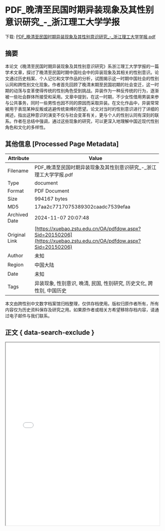 # PDF_晚清至民国时期异装现象及其性别意识研究_-_浙江理工大学学报

<!-- tcd_download_link -->
下载: <a href="../PDF_晚清至民国时期异装现象及其性别意识研究_-_浙江理工大学学报.pdf" download>PDF_晚清至民国时期异装现象及其性别意识研究_-_浙江理工大学学报.pdf</a>
<!-- tcd_download_link_end -->

## 摘要

<!-- tcd_abstract -->
本论文《晚清至民国时期异装现象及其性别意识研究》系浙江理工大学学报的一篇学术文章，探讨了晚清至民国时期中国社会中的异装现象及其相关的性别意识。论文通过历史档案、个人记忆和文学作品的分析，试图揭示这一时期中国社会的性别认同和跨性别文化现象。作者首先回顾了晚清末期至民国初期的社会变迁，这一时期的动荡与变革使得传统的性别角色受到挑战。异装作为一种反传统的行为，逐渐被一些社会群体所接受和采用。文章中提到，在这一时期，不少女性借用男装来参与公共事务，同时一些男性也因不同的原因而采取异装。在文化作品中，异装常常被用于表现某种反叛或逃避传统束缚的愿望。论文对当时的性别意识进行了详细的阐述，指出这种意识的演变不仅与社会变革有关，更与个人的性别认同有深刻的联系。作者在总结中强调，通过这些现象的研究，可以更深入地理解中国近现代性别角色和文化的多样性。

<!-- tcd_abstract_end -->

## 其他信息 [Processed Page Metadata]

| Attribute       | Value                                  |
|-----------------|----------------------------------------|
| Filename        | PDF_晚清至民国时期异装现象及其性别意识研究_-_浙江理工大学学报.pdf                             |
| Type            | document                                 |
| Format          | PDF Document                               |
| Size            | 994167 bytes                           |
| MD5             | 17aa2c7717075389302caadc7539efaa                                  |
| Archived Date   | 2024-11-07 20:07:48                             |
| Original Link   | [https://xuebao.zstu.edu.cn/OA/pdfdow.aspx?Sid=20150206](https://xuebao.zstu.edu.cn/OA/pdfdow.aspx?Sid=20150206)                         |
| Author          | 未知                               |
| Region          | 中国大陆                               |
| Date            | 未知                                 |
| Tags            | 异装现象, 性别意识, 晚清, 民国, 性别研究, 历史文化, 跨性别, 中国历史                                 |

本文由跨性别中文数字档案馆归档整理，仅供存档使用。版权归原作者所有，所有内容仅为历史资料保存及研究之用。如果原作者或相关方希望移除存档内容，请通过电子邮件与我们联系。

## 正文 { data-search-exclude }

<!-- tcd_main_text -->
<iframe src="../PDF_晚清至民国时期异装现象及其性别意识研究_-_浙江理工大学学报.pdf" width="100%" height="600px">
    <p>无法显示PDF，请下载查看。</p>
</iframe>
<!-- tcd_main_text_end -->

